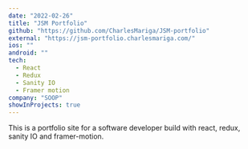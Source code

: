 ```yaml
---
date: "2022-02-26"
title: "JSM Portfolio"
github: "https://github.com/CharlesMariga/JSM-portfolio"
external: "https://jsm-portfolio.charlesmariga.com/"
ios: ""
android: ""
tech:
  - React
  - Redux
  - Sanity IO
  - Framer motion
company: "SOOP"
showInProjects: true
---
```


This is a portfolio site for a software developer build with react, redux, sanity IO and framer-motion.
